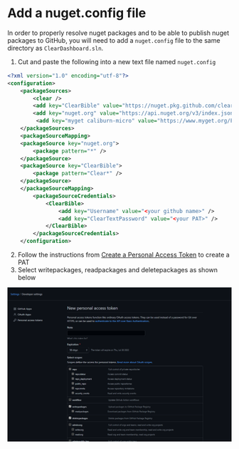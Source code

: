 # Add a nuget.config file

In order to properly resolve nuget packages and to be able to publish nuget packages to GitHub,
you will need to add a `nuget.config` file to the same directory as `ClearDashboard.sln`.

1.  Cut and paste the following into a new text file named `nuget.config`

``` XML
<?xml version="1.0" encoding="utf-8"?>
<configuration>
    <packageSources>
        <clear />
        <add key="ClearBible" value="https://nuget.pkg.github.com/clear-bible/index.json" />
        <add key="nuget.org" value="https://api.nuget.org/v3/index.json" />
         <add key="myget caliburn-micro" value="https://www.myget.org/F/caliburn-micro-builds/api/v3/index.json" />
    </packageSources>
    <packageSourceMapping>
    <packageSource key="nuget.org">
        <package pattern="*" />
    </packageSource>
    <packageSource key="ClearBible">
        <package pattern="Clear*" />
    </packageSource>
    </packageSourceMapping>
        <packageSourceCredentials>
            <ClearBible>
                <add key="Username" value="<your github name>" />
                <add key="ClearTextPassword" value="<your PAT>" />
            </ClearBible>
        </packageSourceCredentials>
    </configuration>
```

2. Follow the instructions from [Create a Personal Access Token](https://docs.github.com/en/authentication/keeping-your-account-and-data-secure/creating-a-personal-access-token) to create a PAT
3. Select writepackages, readpackages and deletepackages as shown below

![GitHub PAT](documentation-images/GithubNugetPat.png) 